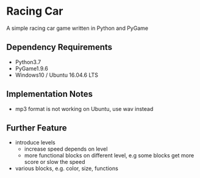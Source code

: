 # Racing Car
A simple racing car game written in Python and PyGame

## Dependency Requirements
- Python3.7
- PyGame1.9.6
- Windows10 / Ubuntu 16.04.6 LTS

## Implementation Notes
- mp3 format is not working on Ubuntu, use wav instead

## Further Feature
- introduce levels
    - increase speed depends on level
    - more functional blocks on different level, e.g some blocks get more score or slow the speed
- various blocks, e.g. color, size, functions
